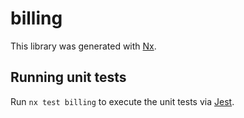 # billing

This library was generated with [Nx](https://nx.dev).

## Running unit tests

Run `nx test billing` to execute the unit tests via [Jest](https://jestjs.io).
